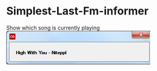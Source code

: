 # Simplest-Last-Fm-informer
Show which song is currently playing
<br/>
![Alt text](/lff/screenshot.png?raw=true "Title")
